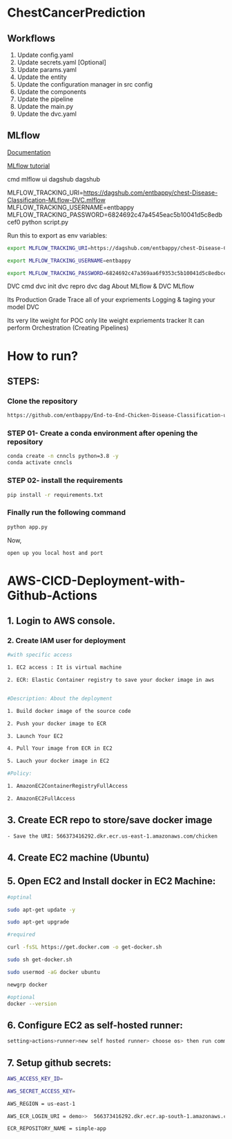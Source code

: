 # ChestCancerPrediction

## Workflows
1. Update config.yaml
2. Update secrets.yaml [Optional]
3. Update params.yaml
4. Update the entity
5. Update the configuration manager in src config
6. Update the components
7. Update the pipeline
8. Update the main.py
9. Update the dvc.yaml

## MLflow
  [Documentation](https://mlflow.org/docs/latest/index.html)

  [MLflow tutorial](https://www.youtube.com/playlist?list=PLkz_y24mlSJZrqiZ4_cLUiP0CBN5wFmTb)

cmd
  mlflow ui
dagshub
dagshub

MLFLOW_TRACKING_URI=https://dagshub.com/entbappy/chest-Disease-Classification-MLflow-DVC.mlflow
MLFLOW_TRACKING_USERNAME=entbappy
MLFLOW_TRACKING_PASSWORD=6824692c47a4545eac5b10041d5c8edbcef0
python script.py

Run this to export as env variables:

```bash
export MLFLOW_TRACKING_URI=https://dagshub.com/entbappy/chest-Disease-Classification-MLflow-DVC.mlflow

export MLFLOW_TRACKING_USERNAME=entbappy 

export MLFLOW_TRACKING_PASSWORD=6824692c47a369aa6f9353c5b10041d5c8edbcef0

```
DVC cmd
dvc init
dvc repro
dvc dag
About MLflow & DVC
MLflow

Its Production Grade
Trace all of your expriements
Logging & taging your model
DVC

Its very lite weight for POC only
lite weight expriements tracker
It can perform Orchestration (Creating Pipelines)


# How to run?
## STEPS:
### Clone the repository
```bash
https://github.com/entbappy/End-to-End-Chicken-Disease-Classification-using-Fecal-Image.git
```

### STEP 01- Create a conda environment after opening the repository
```bash
conda create -n cnncls python=3.8 -y
conda activate cnncls
```

### STEP 02- install the requirements
```bash
pip install -r requirements.txt
```

### Finally run the following command
```bash
python app.py
```
Now,
```bash
open up you local host and port
```
# AWS-CICD-Deployment-with-Github-Actions
## 1. Login to AWS console.
### 2. Create IAM user for deployment
```bash
#with specific access

1. EC2 access : It is virtual machine

2. ECR: Elastic Container registry to save your docker image in aws


#Description: About the deployment

1. Build docker image of the source code

2. Push your docker image to ECR

3. Launch Your EC2 

4. Pull Your image from ECR in EC2

5. Lauch your docker image in EC2

#Policy:

1. AmazonEC2ContainerRegistryFullAccess

2. AmazonEC2FullAccess
```

## 3. Create ECR repo to store/save docker image
```bash
- Save the URI: 566373416292.dkr.ecr.us-east-1.amazonaws.com/chicken
```
## 4. Create EC2 machine (Ubuntu)
## 5. Open EC2 and Install docker in EC2 Machine:
```bash
#optinal

sudo apt-get update -y

sudo apt-get upgrade

#required

curl -fsSL https://get.docker.com -o get-docker.sh

sudo sh get-docker.sh

sudo usermod -aG docker ubuntu

newgrp docker

#optional
docker --version
```
## 6. Configure EC2 as self-hosted runner:
```bash
setting>actions>runner>new self hosted runner> choose os> then run command one by one
```
## 7. Setup github secrets:
```bash
AWS_ACCESS_KEY_ID=

AWS_SECRET_ACCESS_KEY=

AWS_REGION = us-east-1

AWS_ECR_LOGIN_URI = demo>>  566373416292.dkr.ecr.ap-south-1.amazonaws.com

ECR_REPOSITORY_NAME = simple-app
```
